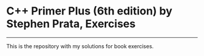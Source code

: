 # C++ Primer Plus (6th edition) by Stephen Prata, Exercises
---
This is the repository with my solutions for book exercises.
